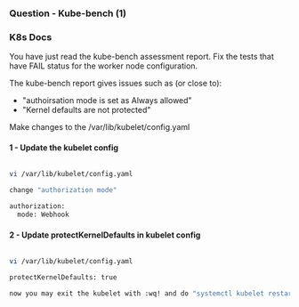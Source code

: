 ### Question - Kube-bench (1)

### K8s Docs


You have just read the kube-bench assessment report. Fix the tests that have FAIL status for the worker node configuration.

The kube-bench report gives issues such as (or close to):

- "authoirsation mode is set as Always allowed"
- "Kernel defaults are not protected"

Make changes to the /var/lib/kubelet/config.yaml

#### 1 - Update the kubelet config

```sh

vi /var/lib/kubelet/config.yaml

change "authorization mode"

authorization:
  mode: Webhook

```

#### 2 - Update protectKernelDefaults in kubelet config

```sh

vi /var/lib/kubelet/config.yaml

protectKernelDefaults: true

now you may exit the kubelet with :wq! and do "systemctl kubelet restart"

```
